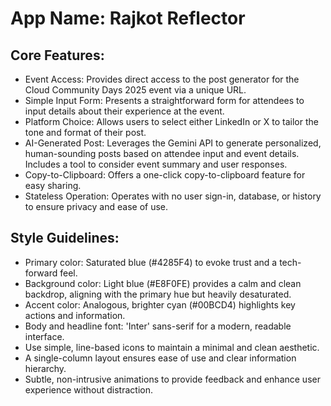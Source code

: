 # **App Name**: Rajkot Reflector

## Core Features:

- Event Access: Provides direct access to the post generator for the Cloud Community Days 2025 event via a unique URL.
- Simple Input Form: Presents a straightforward form for attendees to input details about their experience at the event.
- Platform Choice: Allows users to select either LinkedIn or X to tailor the tone and format of their post.
- AI-Generated Post: Leverages the Gemini API to generate personalized, human-sounding posts based on attendee input and event details. Includes a tool to consider event summary and user responses.
- Copy-to-Clipboard: Offers a one-click copy-to-clipboard feature for easy sharing.
- Stateless Operation: Operates with no user sign-in, database, or history to ensure privacy and ease of use.

## Style Guidelines:

- Primary color: Saturated blue (#4285F4) to evoke trust and a tech-forward feel.
- Background color: Light blue (#E8F0FE) provides a calm and clean backdrop, aligning with the primary hue but heavily desaturated.
- Accent color: Analogous, brighter cyan (#00BCD4) highlights key actions and information.
- Body and headline font: 'Inter' sans-serif for a modern, readable interface.
- Use simple, line-based icons to maintain a minimal and clean aesthetic.
- A single-column layout ensures ease of use and clear information hierarchy.
- Subtle, non-intrusive animations to provide feedback and enhance user experience without distraction.